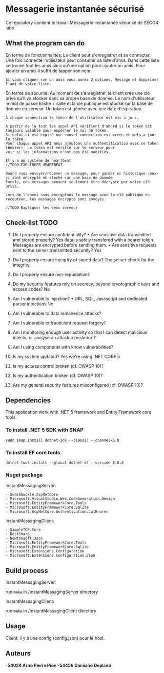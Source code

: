 # Messagerie instantanée sécurisé

Ce repository contient le travail Messagerie instantanée sécurisé de SECG4 labo.

## What the program can do
En terme de fonctionnalités:
    Le client peut s'enregistrer et se connecter. 
    Une fois connecté l'utilisateur peut consulter sa liste d'amis.
    Dans cette liste ce trouve tout les amis ainsi qu'une option pour ajouter un amis.
    Pour ajouter un amis il suffit de tapper son nom.

    Si vous cliquer sur un amis vous aurez 2 options, Message et Supprimer l'ami de votre liste.

En terme de sécurité:
    Au moment de s'enregistrer, le client crée une clé privé qu'il va stocker dans sa propre base de donnée.
    Le nom d'utilisateur, le mot de passe hashé + salté et la clé publique est stocké sur la base de donnée du serveur.
    Un token est généré avec une date d'expiration.

    A chaque connection le token de l'utilisateur est mis a jour.

    A partir de la tout les appel API vérifient d'abord si le token est toujours valable pour empécher le vol de token.
    Si celui-ci est expiré une nouvel connection est créee et mets a jour le token.
    Pour chaque appel API nous ajoutons une authentification avec ce token (bearer). Le token est vérifié sur le serveur pour
    voir si les informations n'ont pas été modifiés.

    Il y a un système de heartbeat
    //TODO EXPLIQUER HEARTBEAT

    Quand vous envoyer/recever un message, pour garder un historique ceux-ci sont encrypté et stocké sur une base de donnée
    locale, ces messages peuvent seulement être décrypté par votre clé privé.

    Lors de l'envoi nous encryptons le message avec la clé publique du récepteur, les messages encrypté sont envoyés.

    //TODO Expliquer les sécu serveur


## Check-list TODO
1. Do I properly ensure confidentiality?
    • Are sensitive data transmitted and stored properly?
        Yes data is safely transfered with a bearer token.
        Messages are encrypted before sending them.
    • Are sensitive requests sent to the server transmitted securely?
        Yes
2. Do I properly ensure integrity of stored data?
    The server check for the integrity.
3. Do I properly ensure non-repudiation?

4. Do my security features rely on secrecy, beyond cryptographic keys and access codes?
    No
5. Am I vulnerable to injection?
    • URL, SQL, Javascript and dedicated parser injections
    No
6. Am I vulnerable to data remanence attacks?

7. Am I vulnerable to fraudulent request forgery?

8. Am I monitoring enough user activity so that I can detect malicious intents, or analyse an attack a posteriori?

9. Am I using components with know vulnerabilities?

10. Is my system updated?
    Yes we're using .NET CORE 5
11. Is my access control broken (cf. OWASP 10)?

12. Is my authentication broken (cf. OWASP 10)?

13. Are my general security features misconfigured (cf. OWASP 10)?


## Dependencies
This application work with .NET 5 framework and Entity Framework core tools.

### To install .NET 5 SDK with SNAP

```
sudo snap install dotnet-sdk --classic --channel=5.0
```

### To install EF core tools

```
dotnet tool install --global dotnet-ef --version 5.0.6
```

### Nuget package
InstantMessagingServer:

    - Swashbuckle.AspNetCore
    - Microsoft.VisualStudio.Web.CodeGeneration.Design
    - Microsoft.EntityFrameworkCore.Tools
    - Microsoft.EntityFrameworkCore.Sqlite
    - Microsoft.AspNetCore.Authentication.JwtBearer

InstantMessagingClient:

    - SimpleTCP.Core
    - RestSharp
    - Newtonsoft.Json
    - Microsoft.EntityFrameworkCore.Tools
    - Microsoft.EntityFrameworkCore.Sqlite
    - Microsoft.Extensions.Configuration
    - Microsoft.Extensions.Configuration.Json

## Build process
InstantMessagingServer:

run `make` in /instantMessagingServer directory

InstantMessagingClient:

run `make` in /instantMessagingClient directory

## Usage
Client: il y a une config (config.json) pour le host.

## Auteurs
-**54024 Arno Pierre Pion**
-**54456 Damiano Deplano**
